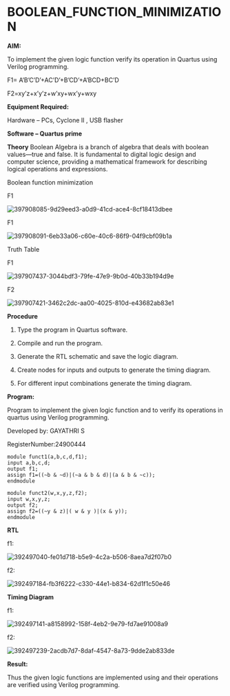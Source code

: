 # BOOLEAN_FUNCTION_MINIMIZATION

**AIM:**

To implement the given logic function verify its operation in Quartus using Verilog programming.

F1= A’B’C’D’+AC’D’+B’CD’+A’BCD+BC’D 

F2=xy’z+x’y’z+w’xy+wx’y+wxy

**Equipment Required:**

Hardware – PCs, Cyclone II , USB flasher

**Software – Quartus prime**

**Theory**
Boolean Algebra is a branch of algebra that deals with boolean values—true and false. It is fundamental to digital logic design and computer science, providing a mathematical framework for describing logical operations and expressions.

Boolean function minimization

F1

![397908085-9d29eed3-a0d9-41cd-ace4-8cf18413dbee](https://github.com/user-attachments/assets/30514b1a-ecf7-410a-9437-2bb84490eb1c)

F1

![397908091-6eb33a06-c60e-40c6-86f9-04f9cbf09b1a](https://github.com/user-attachments/assets/b2a06237-8c43-4d78-9f5a-ed219e641e69)

Truth Table


F1

![397907437-3044bdf3-79fe-47e9-9b0d-40b33b194d9e](https://github.com/user-attachments/assets/28431796-62a1-4e60-8d5e-5a64ed6c6357)

F2

![397907421-3462c2dc-aa00-4025-810d-e43682ab83e1](https://github.com/user-attachments/assets/1ebb074e-72cd-4981-b252-b163ff3d8757)


**Procedure**

1.	Type the program in Quartus software.

2.	Compile and run the program.

3.	Generate the RTL schematic and save the logic diagram.

4.	Create nodes for inputs and outputs to generate the timing diagram.

5.	For different input combinations generate the timing diagram.


**Program:**


Program to implement the given logic function and to verify its operations in quartus using Verilog programming.

Developed by: GAYATHRI S 

RegisterNumber:24900444

```
module funct1(a,b,c,d,f1);
input a,b,c,d;
output f1;
assign f1=((~b & ~d)|(~a & b & d)|(a & b & ~c));
endmodule
```
```
module funct2(w,x,y,z,f2);
input w,x,y,z;
output f2;
assign f2=((~y & z)|( w & y )|(x & y));
endmodule
```
**RTL**

f1:

![392497040-fe01d718-b5e9-4c2a-b506-8aea7d2f07b0](https://github.com/user-attachments/assets/eba320a7-0de4-422f-8d45-bffc000dfca7)


f2:


![392497184-fb3f6222-c330-44e1-b834-62d1f1c50e46](https://github.com/user-attachments/assets/0c273d86-5747-463c-8c5f-cfcc7869ce0b)

**Timing Diagram**

f1:


![392497141-a8158992-158f-4eb2-9e79-fd7ae91008a9](https://github.com/user-attachments/assets/8db38b61-2d88-483e-9c0d-f94b0137e1aa)

f2:


![392497239-2acdb7d7-8daf-4547-8a73-9dde2ab833de](https://github.com/user-attachments/assets/f42f674e-a8e4-4431-bd15-8c461e14eec6)


**Result:**

Thus the given logic functions are implemented using and their operations are verified using Verilog programming.

